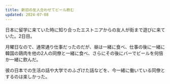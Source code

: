 ```yaml
---
title: 新旧の友人合わせてビール飲む
updated: 2024-07-08
---
```


日本に留学に来ていた時に知り合ったエストニアからの友人が街まで遊びに来ていた。2日目。

月曜日なので、通常通り仕事だったのだが、昼は一緒に食べ、仕事の後に一緒に韓国の鶏肉を他の2人の同僚と一緒に食べ、さらにその後にバーでビールを何倍か一緒に飲んだ。

彼の日本での生活の話や大学でのふざけた話などを、今一緒に働いている同僚とするのは楽しかった。
